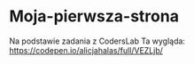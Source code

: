 # Moja-pierwsza-strona
Na podstawie zadania z CodersLab
Ta wygląda: https://codepen.io/alicjahalas/full/VEZLjb/

